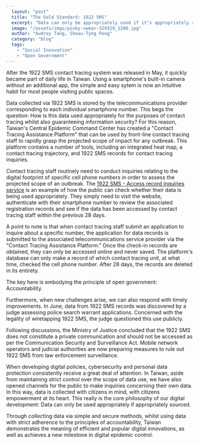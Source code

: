 ```yaml
---
  layout: "post"
  title: "The Gold Standard: 1922 SMS"
  excerpt: "Data can only be appropriately used if it’s appropriately sourced."
  image: "/assets/imgs/pinky-swear-329329_1280.jpg"
  author: "Audrey Tang, Sheau-Tyng Peng"
  category: "blog"
  tags: 
    - "Social Innovation"
    - "Open Government"
---
```


After the 1922 SMS contact tracing system was released in May, it quickly became part of daily life in Taiwan. Using a smartphone's built-in camera without an additional app, the simple and easy sytem is now an intuitive habit for most people visiting public spaces.

Data collected via 1922 SMS is stored by the telecommunications provider corresponding to each individual smartphone number. This begs the question: How is this data used appropriately for the purposes of contact tracing whilst also guaranteeing information security? For this reason, Taiwan's Central Epidemic Command Center has created a "Contact Tracing Assistance Platform" that can be used by front-line contact tracing staff to rapidly grasp the projected scope of impact for any outbreak. This platform contains a number of tools, including an integrated heat map, a contact tracing trajectory, and 1922 SMS records for contact tracing inquiries.

Contact tracing staff routinely need to conduct inquiries relating to the digital footprint of specific cell phone numbers in order to assess the projected scope of an outbreak. The [1922 SMS - Access record inquiries service](https://sms.1922.gov.tw) is an example of how the public can check whether their data is being used appropriately. They simply need to visit the website, authenticate with their smartphone number to review the associated registration records and see if the data has been accessed by contact tracing staff within the previous 28 days.

A point to note is that when contact tracing staff submit an application to inquire about a specific number, the application for data records is submitted to the associated telecommunications service provider via the "Contact Tracing Assistance Platform." Once the check-in records are obtained, they can only be accessed online and never saved. The platform's database can only make a record of which contact tracing unit, at what time, checked the cell phone number. After 28 days, the records are deleted in its entirety.

The key here is embodying the principle of open government: Accountability. 

Furthermore, when new challenges arise, we can also respond with timely improvements. In June, data from 1922 SMS records was discovered by a judge assessing police search warrant applications. Concerned with the legality of wiretapping 1922 SMS, the judge questioned this use publicly.

Following discussions, the Ministry of Justice concluded that the 1922 SMS does not constitute a private communication and should not be accessed as per the Communication Security and Surveillance Act. Mobile network operators and judicial authorities are now preparing measures to rule out 1922 SMS from law enforcement surveillance.

When developing digital policies, cybersecurity and personal data protection consistently receive a great deal of attention. In Taiwan, aside from maintaining strict control over the scope of data use, we have also opened channels for the public to make inquiries concerning their own data. In this way, data is collected with citizens in mind, with citizens empowerment at its heart. This really is the core philosophy of our digital development: Data can only be used appropriately if appropriately sourced.

Through collecting data via simple and secure methods, whilst using data with strict adherence to the principles of accountability, Taiwan demonstrates the meaning of efficient and popular digital innovations, as well as achieves a new milestone in digital epidemic control.

